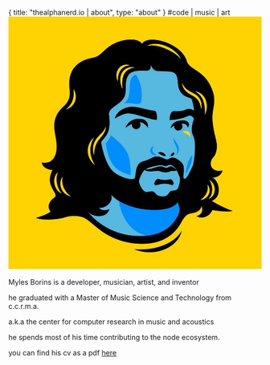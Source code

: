 {
  title: "thealphanerd.io | about",
  type: "about"
}
#code | music | art
![a picture of Myles](/images/me.jpg)

Myles Borins is a developer, musician, artist, and inventor

he graduated with a Master of Music Science and Technology from c.c.r.m.a.

a.k.a the center for computer research in music and acoustics 

he spends most of his time contributing to the node ecosystem.

you can find his cv as a pdf [here](http://thealphanerd.io/cv.pdf)